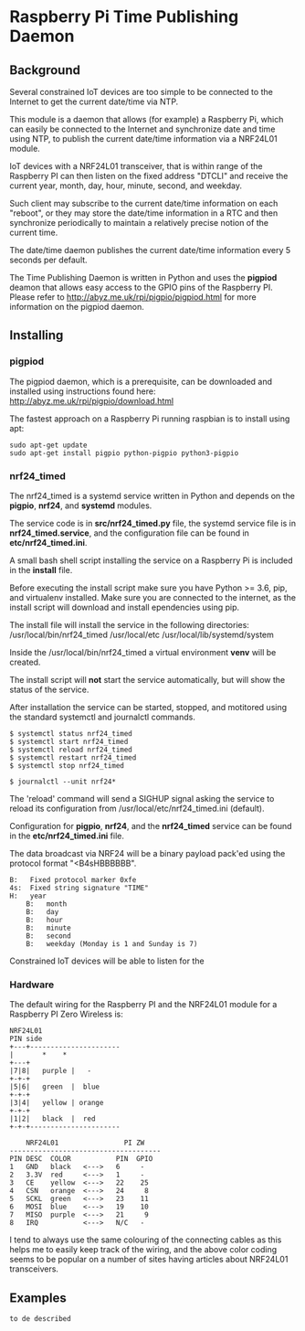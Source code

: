 # Raspberry Pi Time Publishing Daemon

## Background
Several constrained IoT devices are too simple to be connected to the 
Internet to get the current date/time via NTP.

This module is a daemon that allows (for example) a Raspberry Pi, which can
easily be connected to the Internet and synchronize date and time using NTP, to
publish the current date/time information via a NRF24L01 module.

IoT devices with a NRF24L01 transceiver, that is within range of the 
Raspberry PI can then listen on the fixed address "DTCLI" and receive
the current year, month, day, hour, minute, second, and weekday.

Such client may subscribe to the current date/time information on each 
"reboot", or they may store the date/time information in a RTC and then
synchronize periodically to maintain a relatively precise notion of the 
current time.

The date/time daemon publishes the current date/time information every 5 
seconds per default.

The Time Publishing Daemon is written in Python and uses the **pigpiod** deamon
that allows easy access to the GPIO pins of the Raspberry PI.  Please refer to
http://abyz.me.uk/rpi/pigpio/pigpiod.html for more information on the pigpiod
daemon.

## Installing

### pigpiod

The pigpiod daemon, which is a prerequisite, can be downloaded and installed
using instructions found here: http://abyz.me.uk/rpi/pigpio/download.html

The fastest approach on a Raspberry Pi running raspbian is to install using apt:

    sudo apt-get update
    sudo apt-get install pigpio python-pigpio python3-pigpio 

### nrf24_timed

The nrf24_timed is a systemd service written in Python and depends on the 
**pigpio**, **nrf24**, and **systemd** modules.

The service code is in **src/nrf24_timed.py** file, the systemd service file
is in **nrf24_timed.service**, and the configuration file can be found in
**etc/nrf24_timed.ini**.

A small bash shell script installing the service on a Raspberry Pi is included in
the **install** file.

Before executing the install script make sure you have Python >= 3.6, pip, and
virtualenv installed. Make sure you are connected to the internet, as the
install script will download and install ependencies using pip.

The install file will install the service in the following directories:
/usr/local/bin/nrf24_timed
/usr/local/etc
/usr/local/lib/systemd/system

Inside the /usr/local/bin/nrf24_timed a virtual environment **venv** will be
created.

The install script will **not** start the service automatically, but will show
the status of the service.

After installation the service can be started, stopped, and motitored using the
standard systemctl and journalctl commands.
	
	$ systemctl status nrf24_timed
	$ systemctl start nrf24_timed
	$ systemctl reload nrf24_timed
	$ systemctl restart nrf24_timed
	$ systemctl stop nrf24_timed

	$ journalctl --unit nrf24*

The 'reload' command will send a SIGHUP signal asking the service to reload
its configuration from /usr/local/etc/nrf24_timed.ini (default).

Configuration for **pigpio**, **nrf24**, and the **nrf24_timed** service can
be found in the **etc/nrf24_timed.ini** file.

The data broadcast via NRF24 will be a binary payload pack'ed using the 
protocol format "\<B4sHBBBBBB".

	B:   Fixed protocol marker 0xfe
	4s:  Fixed string signature "TIME"
	H:   year    
        B:   month  
        B:   day     
        B:   hour   
        B:   minute 
        B:   second
        B:   weekday (Monday is 1 and Sunday is 7)

Constrained IoT devices will be able to listen for the


### Hardware

The default wiring for the Raspberry PI and the NRF24L01 module for a Raspberry
PI Zero Wireless is:

    NRF24L01
    PIN side
    +---+----------------------
    |       *    *
    +---+
    |7|8|   purple |   -
    +-+-+
    |5|6|   green  |  blue
    +-+-+
    |3|4|   yellow | orange
    +-+-+   
    |1|2|   black  |  red
    +-+-+----------------------

        NRF24L01                PI ZW
    -------------------------------------
    PIN DESC  COLOR           PIN  GPIO
    1   GND   black   <--->   6     -
    2   3.3V  red     <--->   1     - 
    3   CE    yellow  <--->   22    25
    4   CSN   orange  <--->   24     8
    5   SCKL  green   <--->   23    11   
    6   MOSI  blue    <--->   19    10 
    7   MISO  purple  <--->   21     9 
    8   IRQ           <--->   N/C   - 

I tend to always use the same colouring of the connecting cables as this helps
me to easily keep track of the wiring, and the above color coding seems to be
popular on a number of sites having articles about NRF24L01 transceivers.

## Examples

	to de described


